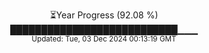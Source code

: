 <p align="center">
⏳Year Progress (92.08 %)<br>
███████████████████████████▁▁▁ <br>
<sub>Updated: Tue, 03 Dec 2024 00:13:19 GMT</sub>
</p>

